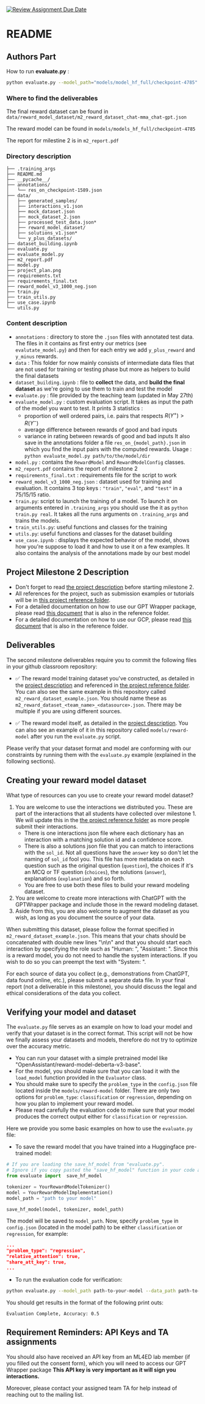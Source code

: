 [![Review Assignment Due Date](https://classroom.github.com/assets/deadline-readme-button-24ddc0f5d75046c5622901739e7c5dd533143b0c8e959d652212380cedb1ea36.svg)](https://classroom.github.com/a/OKlRJRN2)
# README

## Authors Part

How to run **evaluate.py** :

```bash
python evaluate.py --model_path="models/model_hf_full/checkpoint-4785" --data_path="data/evaluate_test_data.json"
```
### Where to find the deliverables
The final reward dataset can be found in ```data/reward_model_dataset/m2_reward_dataset_chat-mma_chat-gpt.json```

The reward model can be found in ```models/models_hf_full/checkpoint-4785```

The report for milestine 2 is in ```m2_report.pdf```
### Directory description

```
├── .training_args
├── README.md
├── __pycache__/
├── annotations/
│   └── res_on_checkpoint-1589.json
├── data/
│   ├── generated_samples/
│   ├── interactions_v1.json
│   ├── mock_dataset.json
│   ├── mock_dataset_2.json
│   ├── processed_test_data.json*
│   ├── reward_model_dataset/
│   ├── solutions_v1.json*
│   └── y_plus_datasets/
├── dataset_building.ipynb
├── evaluate.py
├── evaluate_model.py
├── m2_report.pdf
├── model.py
├── project_plan.png
├── requirements.txt
├── requirements_final.txt
├── reward_model_v3_1000_neg.json
├── train.py
├── train_utils.py
├── use_case.ipynb
└── utils.py
```

### Content description 

- `annotations` : directory to store the `.json` files with annotated test data. The files in it contains as first entry our metrics (see `evalutate_model.py`) and then for each entry we add `y_plus_reward` and `y_minus` rewards.
- `data` : This folder for now mainly consists of intermediate data files that are not used for training or testing phase but more as helpers to build the final datasets
- `dataset_building.ipynb` : file to **collect** the data, and **build the final dataset** as we're going to use them to train and test the model
- `evaluate.py` : file provided by the teaching team (updated in May 27th)
- `evaluate_model.py` : custom evaluation script. It takes as input the path of the model you want to test. It prints 3 statistics :
    - proportion of well ordered pairs, i.e. pairs that respects $R(Y^+) > R(Y^-)$
    - average difference between rewards of good and bad inputs
    - variance in rating between rewards of good and bad inputs
 It also save in the annotations folder a file `res_on_{model_path}.json` in which you find the input pairs with the computed rewards. Usage : `python evaluate_model.py path/to/the/model/dir`
- `model.py` : contains the `RewardModel` and `RewardModelConfig` classes.
- `m2_report.pdf` contains the report of milestone 2
- `requirements_final.txt` : requirements file for the script to work
- `reward_model_v3_1000_neg.json` : dataset used for training and evaluation. It contains 3 top keys : `"train"`, `"eval"`, and `"test"` in a 75/15/15 ratio.
- `train.py`: script to launch the training of a model. To launch it on arguments entered in `.training_args` you should use the it as `python train.py real`. It takes all the runs arguments on `.training_args` and trains the models.
- `train_utils.py`: useful functions and classes for the training
- `utils.py`: useful functions and classes for the dataset building
- `use_case.ipynb` : displays the expected behavior of the model, shows how you're suppose to load it and how to use it on a few examples. It also contains the analysis of the annotations made by our best model

## Project Milestone 2 Description
- Don't forget to read [the project description](https://docs.google.com/document/d/1SY1HAfrpoj9B6FnO3LEChne4vdf1GOuswu-H7oUUt8A/edit) before starting milestone 2.
- All references for the project, such as submission examples or tutorials will be in [this project reference folder](https://drive.google.com/drive/folders/1rc2w25A5_HfI3ieHxs4ya9UaiUO41dXz?usp=sharing).
- For a detailed documentation on how to use our GPT Wrapper package, please read [this document](https://docs.google.com/document/d/1ZifVg2lw0EzeiuyT20DvZz90GBi3RsoL5tOw22a7BK0/edit?usp=sharing) that is also in the reference folder.
- For a detailed documentation on how to use our GCP, please read [this document](https://docs.google.com/presentation/d/1GJqog51fZ4Yqkw6y0HsS1u28ggPaSWMMgKOAqi7gY1c/edit#slide=id.p) that is also in the reference folder.
    
## Deliverables

The second milestone deliverables require you to commit the following files in your github classroom repository:

- ✅ The reward model training dataset you've constructed, as detailed in the [project description](https://docs.google.com/document/d/1SY1HAfrpoj9B6FnO3LEChne4vdf1GOuswu-H7oUUt8A/edit) and referenced in [the project reference folder](https://drive.google.com/drive/folders/1rc2w25A5_HfI3ieHxs4ya9UaiUO41dXz?usp=sharing). You can also see the same example in this repository called `m2_reward_dataset_example.json`. You should name these as `m2_reward_dataset_<team_name>_<datasource>.json`. There may be multiple if you are using different sources.

- ✅ The reward model itself, as detailed in the [project description](https://docs.google.com/document/d/1SY1HAfrpoj9B6FnO3LEChne4vdf1GOuswu-H7oUUt8A/edit). You can also see an example of it in this repository called `models/reward-model` after you run the `evaluate.py` script.

Please verify that your dataset format and model are conforming with our constraints by running them with the `evaluate.py` example (explained in the following sections). 

## Creating your reward model dataset

What type of resources can you use to create your reward model dataset?
1. You are welcome to use the interactions we distributed you. These are part of the interactions that all students have collected over milestone 1. We will update this in the [the project reference folder](https://drive.google.com/drive/folders/1rc2w25A5_HfI3ieHxs4ya9UaiUO41dXz?usp=sharing) as more people submit their interactions.
    - There is one interactions json file where each dictionary has an interaction with a matching solution id and a confidence score.
    - There is also a solutions json file that you can match to interactions with the `sol_id`. Not all questions have the `answer` key so don't let the naming of `sol_id` fool you. This file has more metadata on each question such as the original question (`question`), the choices if it's an MCQ or TF question (`choices`), the solutions (`answer`), explanations (`explanation`) and so forth.
    - You are free to use both these files to build your reward modeling dataset.
2. You are welcome to create more interactions with ChatGPT with the GPTWrapper package and include those in the reward modeling dataset.
3. Aside from this, you are also welcome to augment the dataset as you wish, as long as you document the source of your data.

When submitting this dataset, please follow the format specified in `m2_reward_dataset_example.json`. This means that your chats should be concatenated with double new lines "\n\n" and that you should start each interaction by specifying the role such as "Human: ", "Assistant: ". Since this is a reward model, you do not need to handle the system interactions. If you wish to do so you can preempt the text with "System: ".

For each source of data you collect (e.g., demonstrations from ChatGPT, data found online, etc.), please submit a separate data file. In your final report (not a deliverable in this milestone), you should discuss the legal and ethical considerations of the data you collect.

## Verifying your model and dataset
The `evaluate.py` file serves as an example on how to load your model and verify that your dataset is in the correct format. This script will not be how we finally assess your datasets and models, therefore do not try to optimize over the accuracy metric.

- You can run your dataset with a simple pretrained model like "OpenAssistant/reward-model-deberta-v3-base".
- For the model, you should make sure that you can load it with the `load_model` function provided in the `Evaluator` class.
- You should make sure to specify the `problem_type` in the `config.json` file located inside the `models/reward-model` folder. There are only two options for `problem_type`:  `classification` or `regression`, depending on how you plan to implement your reward model. 
- Please read carefully the evaluation code to make sure that your model produces the correct output either for `classification` or `regression`.

Here we provide you some basic examples on how to use the `evaluate.py` file:

- To save the reward model that you have trained into a Huggingface pre-trained model:

```python
# If you are loading the save_hf_model from "evaluate.py". 
# Ignore if you copy pasted the "save_hf_model" function in your code already. 
from evaluate import  save_hf_model

tokenizer = YourRewardModelTokenizer()
model = YourRewardModelImplementation()
model_path = "path to your model"

save_hf_model(model, tokenizer, model_path)
```

The model will be saved to `model_path`. Now, specify `problem_type` in `config.json` (located in the model path) to be either `classification` or `regression`, for example:

``` json
...
"problem_type": "regression",
"relative_attention": true,
"share_att_key": true,
...
```

- To run the evaluation code for verification:
```bash
python evaluate.py --model_path path-to-your-model --data_path path-to-your-data
```
You should get results in the format of the following print outs:
```
Evaluation Complete, Accuracy: 0.5
```


## Requirement Reminders: API Keys and TA assignments

You should also have received an API key from an ML4ED lab member (if you filled out the consent form), which you will need to access our GPT Wrapper package
**This API key is very important as it will sign you interactions.**

Moreover, please contact your assigned team TA for help instead of reaching out to the mailing list.
